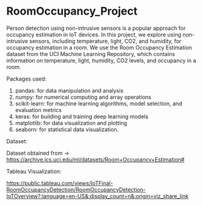 # RoomOccupancy_Project
  Person detection using non-intrusive sensors is a popular approach for occupancy estimation in IoT devices. In this project, we explore using non-intrusive sensors, including temperature, light, CO2, and humidity, for occupancy estimation in a room. We use the Room Occupancy Estimation dataset from the UCI Machine Learning Repository, which contains information on temperature, light, humidity, CO2 levels, and occupancy in a room. 

Packages used:

1. pandas: for data manipulation and analysis
2. numpy: for numerical computing and array operations
3. scikit-learn: for machine learning algorithms, model selection, and evaluation metrics
4. keras: for building and training deep learning models
5. matplotlib: for data visualization and plotting
6. seaborn: for statistical data visualization.

Dataset:

Dataset obtained from -> https://archive.ics.uci.edu/ml/datasets/Room+Occupancy+Estimation#

Tableau Visualization:

https://public.tableau.com/views/IoTFinal-RoomOccupancyDetection/RoomOccupancyDetection-IoTOverview?:language=en-US&:display_count=n&:origin=viz_share_link
